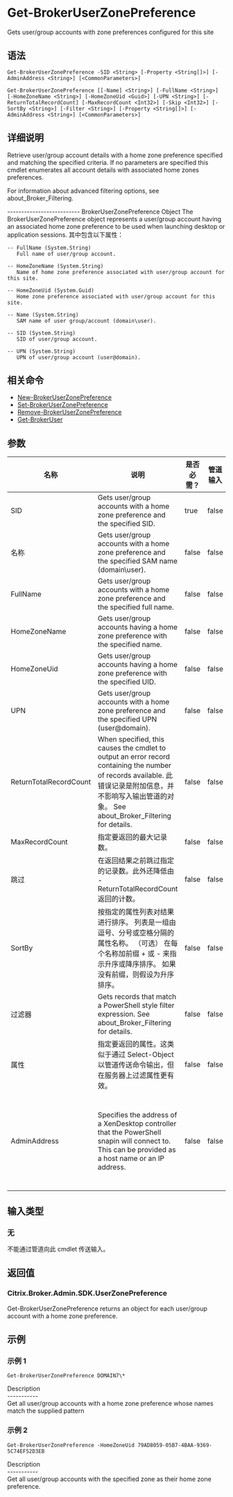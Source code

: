 # Get-BrokerUserZonePreference

Gets user/group accounts with zone preferences configured for this site

## 语法

    Get-BrokerUserZonePreference -SID <String> [-Property <String[]>] [-AdminAddress <String>] [<CommonParameters>]
    
    Get-BrokerUserZonePreference [[-Name] <String>] [-FullName <String>] [-HomeZoneName <String>] [-HomeZoneUid <Guid>] [-UPN <String>] [-ReturnTotalRecordCount] [-MaxRecordCount <Int32>] [-Skip <Int32>] [-SortBy <String>] [-Filter <String>] [-Property <String[]>] [-AdminAddress <String>] [<CommonParameters>]
    

## 详细说明

Retrieve user/group account details with a home zone preference specified and matching the specified criteria. If no parameters are specified this cmdlet enumerates all account details with associated home zones preferences.

For information about advanced filtering options, see about_Broker_Filtering.

\---\---\---\---\---\---\---\----- BrokerUserZonePreference Object The BrokerUserZonePreference object represents a user/group account having an associated home zone preference to be used when launching desktop or application sessions. 其中包含以下属性：

    -- FullName (System.String)
       Full name of user/group account.
    
    -- HomeZoneName (System.String)
       Name of home zone preference associated with user/group account for this site.
    
    -- HomeZoneUid (System.Guid)
       Home zone preference associated with user/group account for this site.
    
    -- Name (System.String)
       SAM name of user group/account (domain\user).
    
    -- SID (System.String)
       SID of user/group account.
    
    -- UPN (System.String)
       UPN of user/group account (user@domain).
    

## 相关命令

- [New-BrokerUserZonePreference](New-BrokerUserZonePreference.html)
- [Set-BrokerUserZonePreference](Set-BrokerUserZonePreference.html)
- [Remove-BrokerUserZonePreference](Remove-BrokerUserZonePreference.html)
- [Get-BrokerUser](Get-BrokerUser.html)

## 参数

| 名称                     | 说明                                                                                                                                                                               | 是否必需？ | 管道输入  | 默认值                                                                                    |
| ---------------------- | -------------------------------------------------------------------------------------------------------------------------------------------------------------------------------- | ----- | ----- | -------------------------------------------------------------------------------------- |
| SID                    | Gets user/group accounts with a home zone preference and the specified SID.                                                                                                      | true  | false |                                                                                        |
| 名称                     | Gets user/group accounts with a home zone preference and the specified SAM name (domain\user).                                                                                  | false | false |                                                                                        |
| FullName               | Gets user/group accounts with a home zone preference and the specified full name.                                                                                                | false | false |                                                                                        |
| HomeZoneName           | Gets user/group accounts having a home zone preference with the specified name.                                                                                                  | false | false |                                                                                        |
| HomeZoneUid            | Gets user/group accounts having a home zone preference with the specified UID.                                                                                                   | false | false |                                                                                        |
| UPN                    | Gets user/group accounts with a home zone preference and the specified UPN (user@domain).                                                                                        | false | false |                                                                                        |
| ReturnTotalRecordCount | When specified, this causes the cmdlet to output an error record containing the number of records available. 此错误记录是附加信息，并不影响写入输出管道的对象。 See about_Broker_Filtering for details. | false | false | False                                                                                  |
| MaxRecordCount         | 指定要返回的最大记录数。                                                                                                                                                                     | false | false | 250                                                                                    |
| 跳过                     | 在返回结果之前跳过指定的记录数。此外还降低由 -ReturnTotalRecordCount 返回的计数。                                                                                                                            | false | false |                                                                                        |
| SortBy                 | 按指定的属性列表对结果进行排序。 列表是一组由逗号、分号或空格分隔的属性名称。 （可选） 在每个名称加前缀 + 或 - 来指示升序或降序排序。 如果没有前缀，则假设为升序排序。                                                                                         | false | false | 默认排序顺序是按名称或唯一标识符。                                                                      |
| 过滤器                    | Gets records that match a PowerShell style filter expression. See about_Broker_Filtering for details.                                                                          | false | false |                                                                                        |
| 属性                     | 指定要返回的属性。这类似于通过 Select-Object 以管道传送命令输出，但在服务器上过滤属性更有效。                                                                                                                           | false | false |                                                                                        |
| AdminAddress           | Specifies the address of a XenDesktop controller that the PowerShell snapin will connect to. This can be provided as a host name or an IP address.                               | false | false | Localhost. Once a value is provided by any cmdlet, this value will become the default. |

## 输入类型

### 无

不能通过管道向此 cmdlet 传送输入。

## 返回值

### Citrix.Broker.Admin.SDK.UserZonePreference

Get-BrokerUserZonePreference returns an object for each user/group account with a home zone preference.

## 示例

### 示例 1

    Get-BrokerUserZonePreference DOMAIN7\*
    

Description  
\---\---\-----  
Get all user/group accounts with a home zone preference whose names match the supplied pattern

### 示例 2

    Get-BrokerUserZonePreference -HomeZoneUid 79AD8059-05B7-4BAA-9369-5C74EF52D3EB
    

Description  
\---\---\-----  
Get all user/group accounts with the specified zone as their home zone preference.